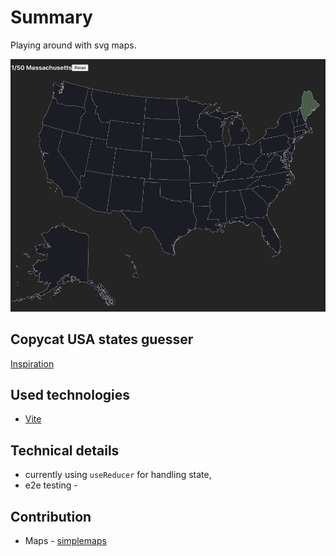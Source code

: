 # Summary

Playing around with svg maps.

![Map](/public/maps.png?raw=true)

## Copycat USA states guesser
[Inspiration](https://www.geoguessr.com/seterra/en/vgp/3003)

## Used technologies

- [Vite](https://vitejs.dev/)

## Technical details
- currently using `useReducer` for handling state, 
- e2e testing -

## Contribution
- Maps - [simplemaps](https://simplemaps.com/resources/svg-us)
